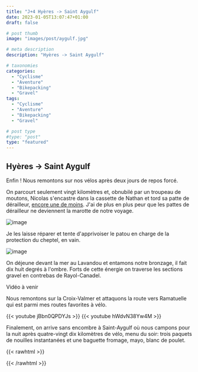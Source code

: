 ```yaml
---
title: "J+4 Hyères -> Saint Aygulf"
date: 2023-01-05T13:07:47+01:00
draft: false

# post thumb
image: "images/post/aygulf.jpg"

# meta description
description: "Hyères -> Saint Aygulf"

# taxonomies
categories:
  - "Cyclisme" 
  - "Aventure" 
  - "Bikepacking"
  - "Gravel" 
tags:
  - "Cyclisme" 
  - "Aventure" 
  - "Bikepacking"
  - "Gravel" 

# post type
#type: "post"
type: "featured"
---
```


## Hyères -> Saint Aygulf

Enfin ! Nous remontons sur nos vélos après deux jours de repos forcé. 

On parcourt seulement vingt kilomètres et, obnubilé par un troupeau de moutons, Nicolas s'encastre dans la cassette de Nathan et tord sa patte de dérailleur, [encore une de moins](https://lesfrerotsavelo.com/blog/post-2022-12-21/). J'ai de plus en plus peur que les pattes de dérailleur ne deviennent la marotte de notre voyage. 

![image](../../images/post/patte_cassee.jpg)

Je les laisse réparer et tente d'apprivoiser le patou en charge de la protection du cheptel, en vain. 

![image](../../images/post/moutons.jpg)

On déjeune devant la mer au Lavandou et entamons notre bronzage, il fait dix huit degrés à l'ombre. Forts de cette énergie on traverse les sections gravel en contrebas de Rayol-Canadel. 

Vidéo à venir

Nous remontons sur la Croix-Valmer et attaquons la route vers Ramatuelle qui est parmi mes routes favorites à vélo. 

{{< youtube jBbn0QPDYJs >}}
{{< youtube hWdvN38Yw4M >}}

Finalement, on arrive sans encombre à Saint-Aygulf où nous campons pour la nuit après quatre-vingt dix kilomètres de vélo, menu du soir: trois paquets de nouilles instantanées et une baguette fromage, mayo, blanc de poulet. 

{{< rawhtml >}}
<div class="strava-embed-placeholder" data-embed-type="activity" data-embed-id="8344265755"></div><script src="https://strava-embeds.com/embed.js"></script>
{{< /rawhtml >}}
